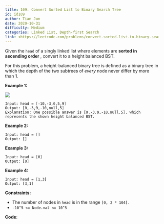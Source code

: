 ```yaml
---
title: 109. Convert Sorted List to Binary Search Tree
id: id109
author: Tian Jun
date: 2020-10-31
difficulty: Medium
categories: Linked List, Depth-first Search
link: <https://leetcode.com/problems/convert-sorted-list-to-binary-search-tree/description/>
---
```


Given the `head` of a singly linked list where elements are **sorted in
ascending order** , convert it to a height balanced BST.

For this problem, a height-balanced binary tree is defined as a binary tree in
which the depth of the two subtrees of _every_ node never differ by more than
1.



**Example 1:**

![](https://assets.leetcode.com/uploads/2020/08/17/linked.jpg)
            
	Input: head = [-10,-3,0,5,9]    
	Output: [0,-3,9,-10,null,5]    
	Explanation: One possible answer is [0,-3,9,-10,null,5], which represents the shown height balanced BST.    

**Example 2:**
            
	Input: head = []    
	Output: []    

**Example 3:**
            
	Input: head = [0]    
	Output: [0]    

**Example 4:**
            
	Input: head = [1,3]    
	Output: [3,1]    



**Constraints:**

  * The number of nodes in `head` is in the range `[0, 2 * 104]`.
  * `-10^5 <= Node.val <= 10^5`


**Code:**
